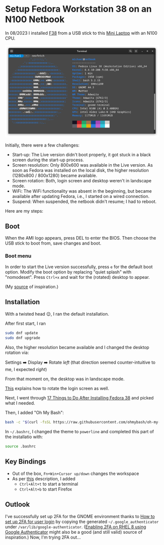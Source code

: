 # Setup Fedora Workstation 38 on an N100 Netbook

In 08/2023 I installed [F38](https://download.fedoraproject.org/pub/fedora/linux/releases/38/Workstation/x86_64/iso/Fedora-Workstation-Live-x86_64-38-1.6.iso) from a USB stick to this [Mini Laptop](https://liliputing.com/this-350-mini-laptop-has-an-8-inch-touchscreen-display-and-an-intel-n100-alder-lake-n-processor/) with an N100 CPU. 

![Neofetch](neofetch-netbook.png)

Initially, there were a few challenges:
- Start-up: The Live version didn't boot properly, it got stuck in a black screen during the start-up process.
- Screen resolution: Only 800x600 was available in the Live version. As soon as Fedora was installed on the local disk, the higher resolution (1280x800 / 800x1280) became available.
- Screen rotation: Both, login screen and desktop weren't in landscape mode.
- WiFi: The WiFi functionality was absent in the beginning, but became available after updating Fedora, i.e., I started on a wired connection.
- Suspend: When suspended, the netbook didn't resume; I had to reboot.

Here are my steps:

## Boot

When the AMI logo appears, press DEL to enter the BIOS. Then choose the USB stick to boot from, save changes and boot.

### Boot menu

In order to start the Live version successfully, press `e` for the default boot option. Modify the boot option by replacing "quiet splash" with "nomodeset". 
Press `Ctrl+x` and wait for the (rotated) desktop to appear. 

(My [source](https://linuxmint-installation-guide.readthedocs.io/en/latest/boot_options.html) of inspiration.)

## Installation

With a twisted head :wink:, I ran the default installation.

After first start, I ran

```bash
sudo dnf update
sudo dnf upgrade
```

Also, the higher resolution became available and I changed the desktop rotation via:

Settings :arrow_right: Display :arrow_right: Rotate *left* (that direction seemed counter-intuitive to me, I expected *right*)

From that moment on, the desktop was in landscape mode.

[This](https://forums.fedoraforum.org/showthread.php?322546-How-to-rotate-Gnome-login-screen-to-vertical-position) explains how to rotate the login screen as well. 

Next, I went through [17 Things to Do After Installing Fedora 38](https://itsfoss.com/things-to-do-after-installing-fedora/) and picked what I needed.

Then, I added "Oh My Bash":

```bash
bash -c "$(curl -fsSL https://raw.githubusercontent.com/ohmybash/oh-my-bash/master/tools/install.sh)"
```

In `~/.bashrc`, I changed the theme to `powerline` and completed this part of the installatio with:

```bash
source .bashrc
```

## Key Bindings

- Out of the box, `Fn+Win+Cursor up/down` changes the workspace
- As per [this](https://docs.fedoraproject.org/en-US/quick-docs/proc_setting-key-shortcut/) description, I added
  - `Ctrl+Alt+t` to start a terminal
  - `Ctrl+Alt+b` to start Firefox

## Outlook

I've successfully set up 2FA for the GNOME environment thanks to [How to set up 2FA for user login](https://discussion.fedoraproject.org/t/how-to-set-up-2fa-for-user-login/82433/2) by copying the generated `~/.google_authenticator` under `/var/lib/google-authenticator`.
([Enabling 2FA on RHEL 8 using Google Authenticator](https://ins3cure.com/enabling-2fa-on-rhel8/) might also be a good (and still valid) source of inspiration.)
Now, I'm trying 2FA out...

